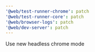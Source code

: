 ```yaml
---
'@web/test-runner-chrome': patch
'@web/test-runner-core': patch
'@web/browser-logs': patch
'@web/dev-server': patch
---
```


Use new headless chrome mode
